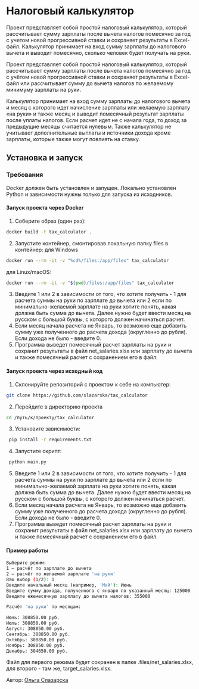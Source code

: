 # Налоговый калькулятор

Проект представляет собой простой налоговый калькулятор, который рассчитывает сумму зарплаты 
после вычета налогов помесячно за год с учетом новой прогрессивной ставки и сохраняет результаты 
в Excel-файл. 
Калькулятор принимает на вход сумму зарплаты до налогового вычета и выводит помесячно, сколько 
человек будет получать на руки.

Проект представляет собой простой налоговый калькулятор, который рассчитывает сумму зарплаты
после вычета налогов помесячно за год с учётом новой прогрессивной ставки и сохраняет результаты
в Excel-файл или рассчитывает сумму до вычета налогов по желаемому минимуму зарплаты на руки.

Калькулятор принимает на вход сумму зарплаты до налогового вычета и месяц с которого идет начисление зарплаты 
или желаемую зарплату «на руки» и также месяц и выводит помесячный результат зарплаты после уплаты налогов.
Если расчет идет не с начала года, то доход за предыдущие месяцы считается нулевым. 
Также калькулятор не учитывает дополнительные выплаты и источники дохода кроме зарплаты, которые также
могут повлиять на ставку. 

## Установка и запуск

### Требования
Docker должен быть установлен и запущен.
Локально установлен Python и зависимости нужны только для запуска из исходников.

#### Запуск проекта через Docker
1. Соберите образ (один раз):
```bash
docker build -t tax_calculator .
```
2. Запустите контейнер, смонтировав локальную папку files в контейнер:
для Windows
```bash
docker run --rm -it -v "%cd%/files:/app/files" tax_calculator
```
для Linux/macOS:
```bash
docker run --rm -it -v "$(pwd)/files:/app/files" tax_calculator
```
3. Введите 1 или 2 в зависимости от того, что хотите получить - 1 для расчета суммы на руки по зарплате до вычета
или 2 если по минимально-желаемой зарплате на руки хотите понять, какая должна быть сумма до вычета. 
Далее нужно будет ввести месяц на русском с большой буквы, с которого должен начинаться расчет.
4. Если месяц начала расчета не Январь, то возможно еще добавить сумму уже полученного до расчета дохода (округленно до рубля).
Если дохода не было - введите 0.
5. Программа выведет помесячный расчет зарплаты на руки и сохранит результаты в файл net_salaries.xlsx или зарплату до вычета и
также помесячный расчет с сохранением его в файл. 

#### Запуск проекта через исходный код
1. Склонируйте репозиторий с проектом к себе на компьютер:
  ```bash
  git clone https://github.com/slazarska/tax_calculator
   ```
2. Перейдите в директорию проекта
  ```bash
  cd /путь/к/проекту/tax_calculator
   ```
3. Установите зависимости:
  ```bash
   pip install -r requirements.txt
   ```
4. Запустите скрипт:
  ```bash
   python main.py
   ```
5. Введите 1 или 2 в зависимости от того, что хотите получить - 1 для расчета суммы на руки по зарплате до вычета
или 2 если по минимально-желаемой зарплате на руки хотите понять, какая должна быть сумма до вычета. 
Далее нужно будет ввести месяц на русском с большой буквы, с которого должен начинаться расчет.
6. Если месяц начала расчета не Январь, то возможно еще добавить сумму уже полученного до расчета дохода (округленно до рубля).
Если дохода не было - введите 0.
7. Программа выведет помесячный расчет зарплаты на руки и сохранит результаты в файл net_salaries.xlsx или зарплату до вычета и
также помесячный расчет с сохранением его в файл.  

#### Пример работы
  ```bash
Выберите режим:
1 — расчёт по зарплате до вычета
2 — расчёт по желаемой зарплате 'на руки'
Ваш выбор (1/2): 1
Введите начальный месяц (например, 'Май'): Июнь
Введите сумму дохода, полученного с января по указанный месяц: 125000
Введите ежемесячную зарплату до вычета налогов: 355000

Расчёт 'на руки' по месяцам:

Июнь: 308850.00 руб.
Июль: 308850.00 руб.
Август: 308850.00 руб.
Сентябрь: 308850.00 руб.
Октябрь: 308850.00 руб.
Ноябрь: 308850.00 руб.
Декабрь: 304650.00 руб.
```
Файл для первого режима будет сохранен в папке .files/net_salaries.xlsx, для второго - там же, target_salaries.xlsx.

Автор: <a target="_blank" href="https://github.com/slazarska">Ольга Слазарска</a><br/>
